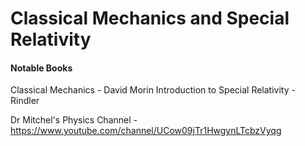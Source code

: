 # Classical Mechanics and Special Relativity

#### Notable Books
Classical Mechanics - David Morin
Introduction to Special Relativity - Rindler

Dr Mitchel's Physics Channel - https://www.youtube.com/channel/UCow09jTr1HwgynLTcbzVyqg

